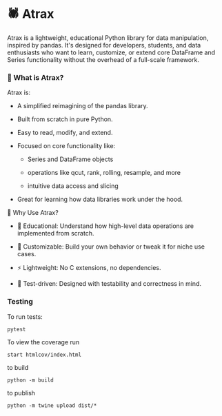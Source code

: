 # 🕷️ Atrax

Atrax is a lightweight, educational Python library for data manipulation, inspired by pandas. It's designed for developers, students, and data enthusiasts who want to learn, customize, or extend core DataFrame and Series functionality without the overhead of a full-scale framework.

### 🚀 What is Atrax?
Atrax is:

- A simplified reimagining of the pandas library.

- Built from scratch in pure Python.

- Easy to read, modify, and extend.

- Focused on core functionality like:

    - Series and DataFrame objects

    - operations like qcut, rank, rolling, resample, and more

    - intuitive data access and slicing

- Great for learning how data libraries work under the hood.

🎯 Why Use Atrax?
- 🧠 Educational: Understand how high-level data operations are implemented from scratch.

- 🧰 Customizable: Build your own behavior or tweak it for niche use cases.

- ⚡ Lightweight: No C extensions, no dependencies.

- 🧪 Test-driven: Designed with testability and correctness in mind.

### Testing

To run tests:

```
pytest
```

To view the coverage run

```
start htmlcov/index.html

```

to build
```
python -m build
```

to publish
```
python -m twine upload dist/*
```